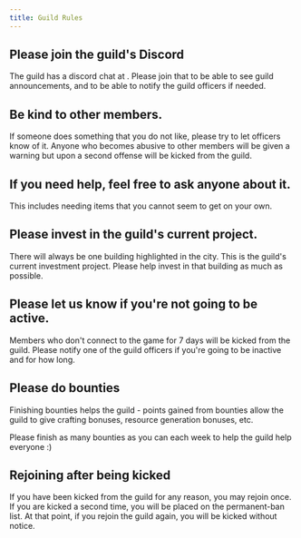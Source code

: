 ```yaml
---
title: Guild Rules
---
```

## Please join the guild's Discord
The guild has a discord chat at [](https://discord.gg/uJMA6U3).  Please join that to be able to see guild announcements, and to be able to notify the guild officers if needed.

## Be kind to other members.
If someone does something that you do not like, please try to let officers know of it. Anyone who becomes abusive to other members will be given a warning but upon a second offense will be kicked from the guild.

## If you need help, feel free to ask anyone about it.
This includes needing items that you cannot seem to get on your own.

## Please invest in the guild's current project.
There will always be one building highlighted in the city.  This is the guild's current investment project.  Please help invest in that building as much as possible.

## Please let us know if you're not going to be active.
Members who don't connect to the game for 7 days will be kicked from the guild.
Please notify one of the guild officers if you're going to be inactive and for how long.

## Please do bounties
Finishing bounties helps the guild - points gained from bounties allow the guild to give crafting bonuses, resource generation bonuses, etc.

Please finish as many bounties as you can each week to help the guild help everyone :)

## Rejoining after being kicked
If you have been kicked from the guild for any reason, you may rejoin once.
If you are kicked a second time, you will be placed on the permanent-ban list.  At that point, if you rejoin the guild again, you will be kicked without notice.
